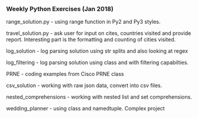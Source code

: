 ### Weekly Python Exercises (Jan 2018)

range_solution.py - using range function in Py2 and Py3 styles.

travel_solution.py - ask user for input on cites, countries visited and provide report. Interesting part is the formatting and counting of cities visited.

log_solution - log parsing solution using str splits and also looking at regex

log_filtering - log parsing solution using class and with filtering capabilties.

PRNE - coding examples from Cisco PRNE class

csv_solution - working with raw json data, convert into csv files.

nested_comprehensions - working with nested list and set comprehensions.

wedding_planner - using class and namedtuple. Complex project